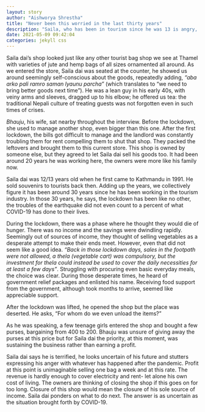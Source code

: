 ```yaml
---
layout: story
author: "Aishworya Shrestha"
title: "Never been this worried in the last thirty years"
description: "Saila, who has been in tourism since he was 13 is angry, frustrated, and stressed about his family's survival."
date: 2021-05-09 09:42:04
categories: jekyll css
---
```




Saila dai’s shop looked just like any other tourist bag shop we see at Thamel with varieties of jute and hemp bags of all sizes ornamented all around. As we entered the store, Saila dai was seated at the counter, he showed us around seemingly self-conscious about the goods, repeatedly adding, _“aba arko pali ramro saman lyaunu parcha”_ (which translates to “we need to bring better goods next time”). He was a lean guy in his early 40s, with veiny arms and sleeves, dragged up to his elbow; he offered us tea: the traditional Nepali culture of treating guests was not forgotten even in such times of crises. 

_Bhauju_, his wife, sat nearby throughout the interview. Before the lockdown, she used to manage another shop, even bigger than this one. After the first lockdown, the bills got difficult to manage and the landlord was constantly troubling them for rent compelling them to shut that shop. They packed the leftovers and brought them to this current store. This shop is owned by someone else, but they agreed to let Saila dai sell his goods too. It had been around 20 years he was working here, the owners were more like his family now.

Saila dai was 12/13 years old when he first came to Kathmandu in 1991. He sold souvenirs to tourists back then. Adding up the years, we collectively figure it has been around 30 years since he has been working in the tourism industry. In those 30 years, he says, the lockdown has been like no other, the troubles of the earthquake did not even count to a percent of what COVID-19 has done to their lives.  

During the lockdown, there was a phase where he thought they would die of hunger. There was no income and the savings were dwindling rapidly. Seemingly out of sources of income, they thought of selling vegetables as a desperate attempt to make their ends meet. However, even that did not seem like a good idea. _“Back in those lockdown days, sales in the footpath were not allowed, a thela (vegetable cart) was compulsory, but the investment for thela could instead be used to cover the daily necessities for at least a few days”_. Struggling with procuring even basic everyday meals, the choice was clear. During those desperate times, he heard of government relief packages and enlisted his name. Receiving food support from the government, although took months to arrive, seemed like appreciable support.  

After the lockdown was lifted, he opened the shop but the place was deserted. He asks, “For whom do we even unload the items?”

As he was speaking, a few teenage girls entered the shop and bought a few purses, bargaining from 400 to 200. Bhauju was unsure of giving away the purses at this price but for Saila dai the priority, at this moment, was sustaining the business rather than earning a profit.  

Saila dai says he is terrified, he looks uncertain of his future and stutters expressing his anger with whatever has happened after the pandemic. Profit at this point is unimaginable selling one bag a week and at this rate. The revenue is hardly enough to cover electricity and rent- let alone his own cost of living. The owners are thinking of closing the shop if this goes on for too long. Closure of this shop would mean the closure of his sole source of income. Saila dai ponders on what to do next. The answer is as uncertain as the situation brought forth by COVID-19. 














